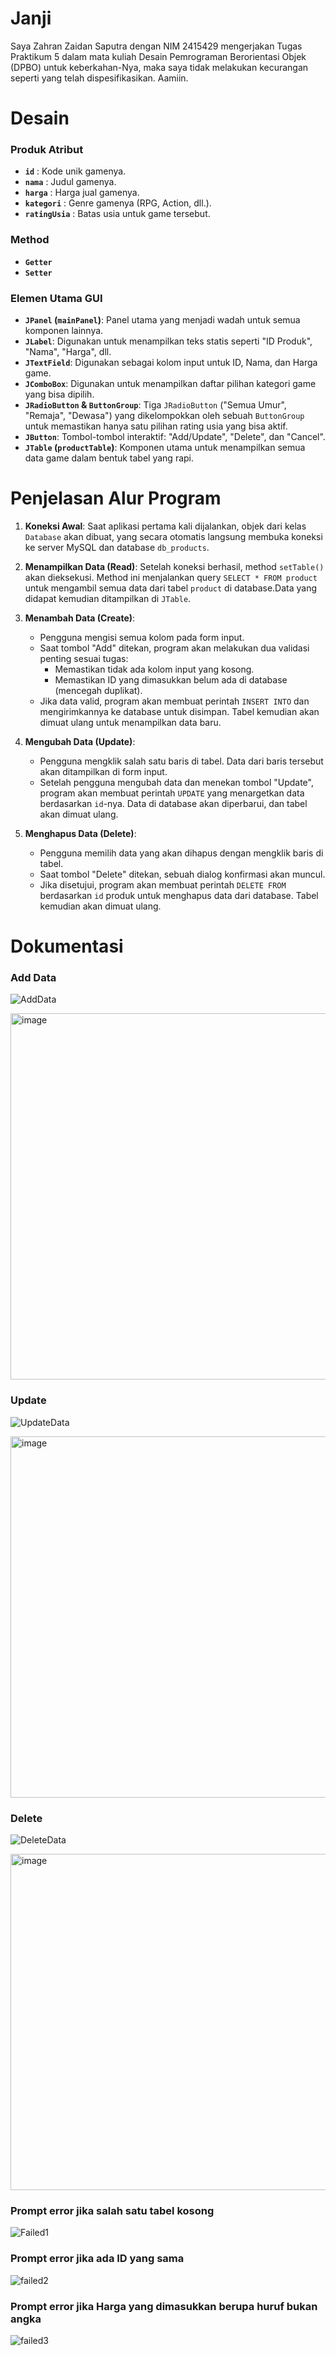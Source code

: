 # Janji

Saya Zahran Zaidan Saputra dengan NIM 2415429 mengerjakan Tugas Praktikum 5 dalam mata kuliah Desain Pemrograman Berorientasi Objek (DPBO) untuk keberkahan-Nya, maka saya tidak melakukan kecurangan seperti yang telah dispesifikasikan. Aamiin.

# Desain

### Produk Atribut

* **`id`** : Kode unik gamenya.
* **`nama`** : Judul gamenya.
* **`harga`** : Harga jual gamenya.
* **`kategori`** : Genre gamenya (RPG, Action, dll.).
* **`ratingUsia`** : Batas usia untuk game tersebut.

### Method

* **`Getter`**
* **`Setter`**

### Elemen Utama GUI

* **`JPanel` (`mainPanel`)**: Panel utama yang menjadi wadah untuk semua komponen lainnya.
* **`JLabel`**: Digunakan untuk menampilkan teks statis seperti "ID Produk", "Nama", "Harga", dll.
* **`JTextField`**: Digunakan sebagai kolom input untuk ID, Nama, dan Harga game.
* **`JComboBox`**: Digunakan untuk menampilkan daftar pilihan kategori game yang bisa dipilih.
* **`JRadioButton` & `ButtonGroup`**: Tiga `JRadioButton` ("Semua Umur", "Remaja", "Dewasa") yang dikelompokkan oleh sebuah `ButtonGroup` untuk memastikan hanya satu pilihan rating usia yang bisa aktif.
* **`JButton`**: Tombol-tombol interaktif: "Add/Update", "Delete", dan "Cancel".
* **`JTable` (`productTable`)**: Komponen utama untuk menampilkan semua data game dalam bentuk tabel yang rapi.

# Penjelasan Alur Program

1.  **Koneksi Awal**: Saat aplikasi pertama kali dijalankan, objek dari kelas `Database` akan dibuat, yang secara otomatis langsung membuka koneksi ke server MySQL dan database `db_products`.

2.  **Menampilkan Data (Read)**: Setelah koneksi berhasil, method `setTable()` akan dieksekusi. Method ini menjalankan query `SELECT * FROM product` untuk mengambil semua data dari tabel `product` di database.Data yang didapat kemudian ditampilkan di `JTable`.

3.  **Menambah Data (Create)**:
    * Pengguna mengisi semua kolom pada form input.
    * Saat tombol "Add" ditekan, program akan melakukan dua validasi penting sesuai tugas:
        * Memastikan tidak ada kolom input yang kosong.
        * Memastikan ID yang dimasukkan belum ada di database (mencegah duplikat).
    * Jika data valid, program akan membuat perintah `INSERT INTO` dan mengirimkannya ke database untuk disimpan. Tabel kemudian akan dimuat ulang untuk menampilkan data baru.

4.  **Mengubah Data (Update)**:
    * Pengguna mengklik salah satu baris di tabel. Data dari baris tersebut akan ditampilkan di form input.
    * Setelah pengguna mengubah data dan menekan tombol "Update", program akan membuat perintah `UPDATE` yang menargetkan data berdasarkan `id`-nya. Data di database akan diperbarui, dan tabel akan dimuat ulang.

5.  **Menghapus Data (Delete)**:
    * Pengguna memilih data yang akan dihapus dengan mengklik baris di tabel.
    * Saat tombol "Delete" ditekan, sebuah dialog konfirmasi akan muncul.
    * Jika disetujui, program akan membuat perintah `DELETE FROM` berdasarkan `id` produk untuk menghapus data dari database. Tabel kemudian akan dimuat ulang.

# Dokumentasi

### Add Data

![AddData](https://github.com/user-attachments/assets/c34f8d2e-8e34-4cf4-ae42-3c69dc15c0aa)

<img width="812" height="586" alt="image" src="https://github.com/user-attachments/assets/36b09909-3c53-4270-94b2-bc21450fc65f" />

### Update

![UpdateData](https://github.com/user-attachments/assets/68a699a9-e52f-4d40-9c29-f4beb1f38be8)

<img width="818" height="578" alt="image" src="https://github.com/user-attachments/assets/581f3beb-dfaa-40b3-a456-2a15f37c3ca7" />

### Delete

![DeleteData](https://github.com/user-attachments/assets/4b710131-357b-4870-b0b4-db7090ae6eda)

<img width="814" height="538" alt="image" src="https://github.com/user-attachments/assets/5839ae09-8c41-42f4-9ef7-d8a8d985a4b9" />

### Prompt error jika salah satu tabel kosong

![Failed1](https://github.com/user-attachments/assets/247b21db-3494-4165-bf39-b317067981bb)

### Prompt error jika ada ID yang sama

![failed2](https://github.com/user-attachments/assets/d3dd1fad-955c-4342-a4fe-18cd812e09de)

### Prompt error jika Harga yang dimasukkan berupa huruf bukan angka

![failed3](https://github.com/user-attachments/assets/58d74d7c-ee1e-43f1-8b60-874a64b2698f)








